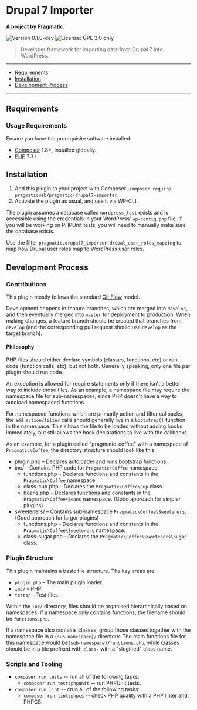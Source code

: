 # Drupal 7 Importer

__A project by [Pragmatic](https://pragmatic.agency).__

<p>
  <img alt="Version 0.1.0-dev" src="https://img.shields.io/badge/version-0.1.0--dev-blue.svg?cacheSeconds=86400" />
  <img alt="License: GPL 3.0 only" src="https://img.shields.io/badge/License-GPL--3.0--only-yellow.svg" />
</p>

> Developer framework for importing data from Drupal 7 into WordPress.

---

* [Requirements](#requirements)
* [Installation](#installation)
* [Development Process](#development-process)

---

## Requirements
### Usage Requirements
Ensure you have the prerequisite software installed:

* [Composer](https://getcomposer.org/) 1.8+, installed globally.
* [PHP](https://php.net/) 7.3+.


## Installation

1. Add this plugin to your project with Composer: `composer require pragmaticweb/pragmatic-drupal7-importer`.
1. Activate the plugin as usual, and use it via WP-CLI.

The plugin assumes a database called `wordpress_test` exists and is accessible using the credentials in your WordPress' `wp-config.php` file. If you will be working on PHPUnit tests, you will need to manually make sure the database exists.

Use the filter `pragmatic.drupal7_importer.drupal_user_roles_mapping` to map how Drupal user roles map to WordPress user roles.

## Development Process
### Contributions

This plugin mostly follows the standard [Git Flow](http://jeffkreeftmeijer.com/2010/why-arent-you-using-git-flow/) model.

Development happens in feature branches, which are merged into `develop`, and then eventually merged into `master` for deployment to production. When making changes, a feature branch should be created that branches from `develop` (and the corresponding pull request should use `develop` as the target branch).

#### Philosophy

PHP files should either declare symbols (classes, functions, etc) or run code (function calls, etc), but not both. Generally speaking, only one file per plugin should run code.

An exception is allowed for require statements only if there isn't a better way to include those files. As an example, a namespace file may require the namespace file for sub-namespaces, since PHP doesn't have a way to autoload namespaced functions.

For namespaced functions which are primarily action and filter callbacks, the `add_action/filter` calls should generally live in a `bootstrap()` function in the namespace. This allows the file to be loaded without adding hooks immediately, but still allows the hook declarations to live with the callbacks.

As an example, for a plugin called "pragmatic-coffee" with a namespace of `Pragmatic\Coffee`, the directory structure should look like this:

- plugin.php – Declares autoloader and runs bootstrap functions.
- inc/ – Contains PHP code for `Pragmatic\Coffee` namespace.
  - functions.php – Declares functions and constants in the `Pragmatic\Coffee` namespace.
  - class-cup.php – Declares the `Pragmatic\Coffee\Cup` class.
  - beans.php – Declares functions and constants in the `Pragmatic\Coffee\Beans` namespace. (Good approach for simpler plugins)
- sweeteners/ – Contains sub-namespace `Pragmatic\Coffee\Sweeteners`. (Good approach for larger plugins)
  - functions.php – Declares functions and constants in the `Pragmatic\Coffee\Sweeteners` namespace.
  - class-sugar.php – Declares the `Pragmatic\Coffee\Sweeteners\Sugar` class.

### Plugin Structure
This plugin maintains a basic file structure. The key areas are:

* `plugin.php` – The main plugin loader.
* `inc/` – PHP.
* `tests/` – Test files.

Within the `inc/` directory, files should be organised hierarchically based on namespaces. If a namespace only contains functions, the filename should be `functions.php`.

If a namespace also contains classes, group those classes together with the namespace file in a `{sub-namespace}/` directory. The main functions file for this namespace would be`{sub-namespace}/functions.php`, while classes should be in a file prefixed with `class-` with a "slugified" class name.

### Scripts and Tooling

* `composer run tests` -- run all of the following tasks:
	* `composer run test:phpunit` -- run PHPUnit tests.
* `composer run lint` -- crun all of the following tasks:
	* `composer run lint:phpcs` -- check PHP quality with a PHP linter and, PHPCS.
